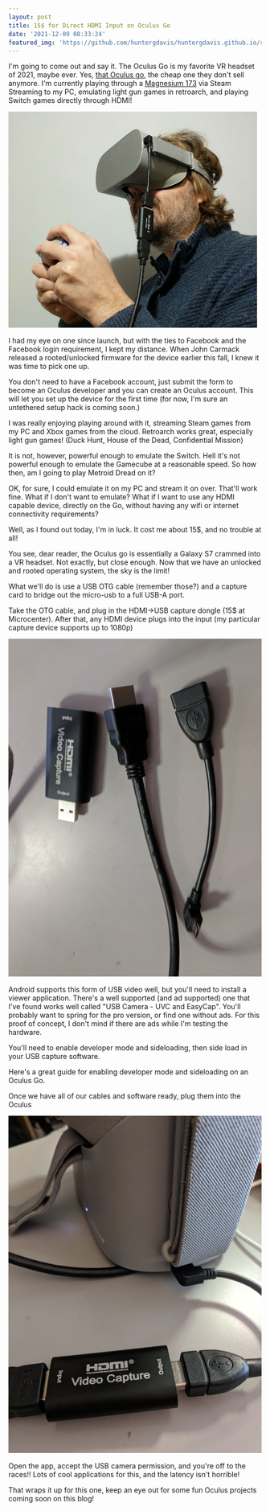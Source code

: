 ```yaml
---
layout: post
title: 15$ for Direct HDMI Input on Oculus Go 
date: '2021-12-09 08:33:24'
featured_img: 'https://github.com/huntergdavis/huntergdavis.github.io/raw/master/content/images/2021/oculus_hunter.jpg'
---
```

I'm going to come out and say it.  The Oculus Go is my favorite VR headset of 2021, maybe ever.  Yes, [that Oculus go](https://www.oculus.com/go/), the cheap one they don't sell anymore.  I'm currently playing through a [Magnesium 173](https://store.steampowered.com/app/1157200/Magnesium_173/) via Steam Streaming to my PC, emulating light gun games in retroarch, and playing Switch games directly through HDMI! 

<img src="https://github.com/huntergdavis/huntergdavis.github.io/raw/master/content/images/2021/oculus_hunter.jpg" width="640">

I had my eye on one since launch, but with the ties to Facebook and the Facebook login requirement, I kept my distance.  When John Carmack released a rooted/unlocked firmware for the device earlier this fall, I knew it was time to pick one up. 

You don't need to have a Facebook account, just submit the form to become an Oculus developer and you can create an Oculus account.  This will let you set up the device for the first time (for now, I'm sure an untethered setup hack is coming soon.)

I was really enjoying playing around with it, streaming Steam games from my PC and Xbox games from the cloud.  Retroarch works great, especially light gun games!  (Duck Hunt, House of the Dead, Confidential Mission)

It is not, however, powerful enough to emulate the Switch.  Hell it's not powerful enough to emulate the Gamecube at a reasonable speed.  So how then, am I going to play Metroid Dread on it?  

OK, for sure, I could emulate it on my PC and stream it on over.  That'll work fine.  What if I don't want to emulate?  What if I want to use any HDMI capable device, directly on the Go, without having any wifi or internet connectivity requirements?

Well, as I found out today, I'm in luck.  It cost me about 15$, and no trouble at all!  

You see, dear reader, the Oculus go is essentially a Galaxy S7 crammed into a VR headset.  Not exactly, but close enough.  Now that we have an unlocked and rooted operating system, the sky is the limit!

What we'll do is use a USB OTG cable (remember those?) and a capture card to bridge out the micro-usb to a full USB-A port. 

Take the OTG cable, and plug in the HDMI->USB capture dongle (15$ at Microcenter).  After that, any HDMI device plugs into the input (my particular capture device supports up to 1080p)

<img src="https://github.com/huntergdavis/huntergdavis.github.io/raw/master/content/images/2021/cables_for_oculus_hdmi.jpg" width="640">

Android supports this form of USB video well, but you'll need to install a viewer application.  There's a well supported (and ad supported) one that I've found works well called "USB Camera - UVC and EasyCap".  You'll probably want to spring for the pro version, or find one without ads.  For this proof of concept, I don't mind if there are ads while I'm testing the hardware. 

You'll need to enable developer mode and sideloading, then side load in your USB capture software.  

Here's a great guide for enabling developer mode and sideloading on an Oculus Go. 

Once we have all of our cables and software ready, plug them into the Oculus

<img src="https://github.com/huntergdavis/huntergdavis.github.io/raw/master/content/images/2021/oculus_hdmi_in.jpg" width="640">

Open the app, accept the USB camera permission, and you're off to the races!!  Lots of cool applications for this, and the latency isn't horrible! 

That wraps it up for this one, keep an eye out for some fun Oculus projects coming soon on this blog!  

